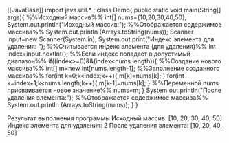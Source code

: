 [[JavaBase]]
import java.util.* ;
class Demo{
	public static void main(String[] args){
%%Исходный массив%%
		int[] nums={10,20,30,40,50};
		System.out.println("Исходный массив:");
%%Отображается содержимое массива%%
		System.out.println
		(Arrays.toString(nums));
		Scanner input=new Scanner(System.in);
		System.out.print("Индекс элемента для удаления: ");
%%Считывается индекс элемента (для удаления)%%
		int index=input.nextInt();
%%Если индекс попадает в допустимый диапазон%%
		if((index>=0)&&(index<nums.length)){
%%Создание нового массива%%
			int[] m=new int[nums.length-1];
%%Заполнение созданного массива%%
			for(int k=0;k<index;k++){
				m[k]=nums[k];
			}
			for(int k=index+1;k<nums.length;k++){
			m[k-1]=nums[k];
			}
%%Переменной nums присваивается новое значение%%
			nums=m;
		}
		System.out.println("После удаления элемента:");
%%Отображается содержимое массива%%
		System.out.println
		(Arrays.toString(nums));
	}
}

Результат выполнения программы
Исходный массив:
[10, 20, 30, 40, 50]
Индекс элемента для удаления: 2
После удаления элемента:
[10, 20, 40, 50]